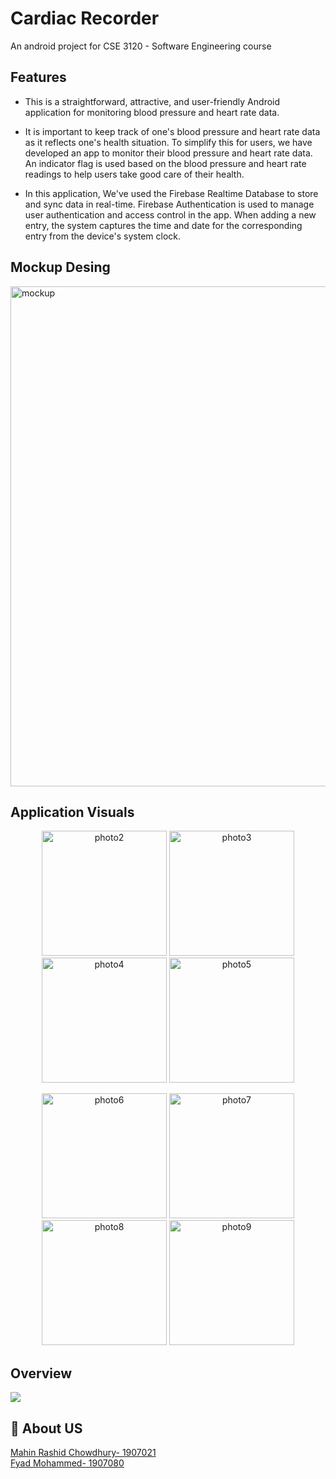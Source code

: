 
# Cardiac Recorder

An android project for CSE 3120 - Software Engineering course

## Features

- This is a straightforward, attractive, and user-friendly Android application for monitoring blood pressure and heart rate data.

- It is important to keep track of one's blood pressure and heart rate data as it reflects one's health situation. To simplify this for users, we have developed an app to monitor their blood pressure and heart rate data. An indicator flag is used based on the blood pressure and heart rate readings to help users take good care of their health.

- In this application, We've used the Firebase Realtime Database to store and sync data in real-time. Firebase Authentication is used to manage user authentication and access control in the app. When adding a new entry, the system captures the time and date for the corresponding entry from the device's system clock.

## Mockup Desing 

<img src="https://i.ibb.co/hXJxMBF/mockup.png" alt="mockup" width="800px">

## Application Visuals

<div align="center">
  <p float="left">
    <img src="https://i.ibb.co/FJr8fWr/photo2.jpg" alt="photo2" width="200px">
    <img src="https://i.ibb.co/dMHFGsn/photo3.jpg" alt="photo3" width="200px">
    <img src="https://i.ibb.co/cYJxg6q/photo4.jpg" alt="photo4" width="200px">
    <img src="https://i.ibb.co/Zm73dTh/photo5.jpg" alt="photo5" width="200px"><br>
  </p>
  <p float="left">
    <img src="https://i.ibb.co/tqWjbBd/photo6.jpg" alt="photo6" width="200px">
    <img src="https://i.ibb.co/qNQmDQB/photo7.jpg" alt="photo7" width="200px">
    <img src="https://i.ibb.co/4R0qGgK/photo8.jpg" alt="photo8" width="200px">
    <img src="https://i.ibb.co/D7WHzjX/photo9.jpg" alt="photo9" width="200px"><br>
  </p>
</div>

## Overview

![](https://github.com/MahinChowdhury/Cardiac-Recorder/blob/main/animation.gif)

## 🚀 About US

<a href="https://github.com/MahinChowdhury">Mahin Rashid Chowdhury- 1907021</a>
<br>
<a href="https://github.com/FyadMohammed">Fyad Mohammed- 1907080</a>

